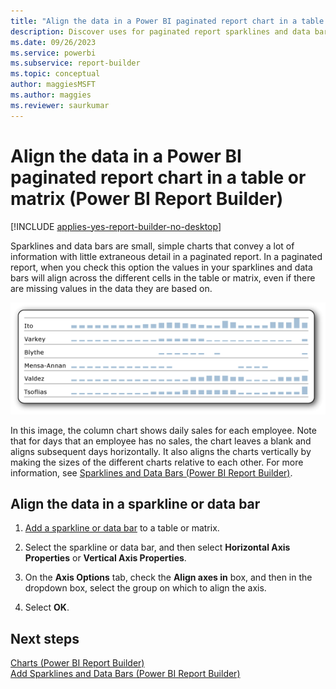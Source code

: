 ```yaml
---
title: "Align the data in a Power BI paginated report chart in a table or matrix | Microsoft Docs"
description: Discover uses for paginated report sparklines and data bars in Report Builder. These small, simple charts convey a lot of information with the minimum amount of detail.
ms.date: 09/26/2023
ms.service: powerbi
ms.subservice: report-builder
ms.topic: conceptual
author: maggiesMSFT
ms.author: maggies
ms.reviewer: saurkumar
---
```

# Align the data in a Power BI paginated report chart in a table or matrix (Power BI Report Builder)

[!INCLUDE [applies-yes-report-builder-no-desktop](../../includes/applies-yes-report-builder-no-desktop.md)]

  Sparklines and data bars are small, simple charts that convey a lot of information with little extraneous detail in a paginated report. In a paginated report, when you check this option the values in your sparklines and data bars will align across the different cells in the table or matrix, even if there are missing values in the data they are based on.  
  
 ![Screenshot of a Sparkline Align Data](media/sparkline-align-data.gif "Screenshot of a Sparkline Align Data")  
  
 In this image, the column chart shows daily sales for each employee. Note that for days that an employee has no sales, the chart leaves a blank and aligns subsequent days horizontally. It also aligns the charts vertically by making the sizes of the different charts relative to each other. For more information, see [Sparklines and Data Bars &#40;Power BI Report Builder&#41;](/sql/reporting-services/report-design/sparklines-and-data-bars-report-builder-and-ssrs).  
  
## Align the data in a sparkline or data bar  
  
1.  [Add a sparkline or data bar](/sql/reporting-services/report-design/add-sparklines-and-data-bars-report-builder-and-ssrs) to a table or matrix.  
  
1. Select the sparkline or data bar, and then select **Horizontal Axis Properties** or **Vertical Axis Properties**.  
  
1.  On the **Axis Options** tab, check the **Align axes in** box, and then in the dropdown box, select the group on which to align the axis.  
  
1.  Select **OK**.
  
## Next steps  
 [Charts &#40;Power BI Report Builder&#41;](../../paginated-reports/report-design/visualizations/charts-report-builder.md)   
 [Add Sparklines and Data Bars &#40;Power BI Report Builder&#41;](/sql/reporting-services/report-design/add-sparklines-and-data-bars-report-builder-and-ssrs)  
  
  
